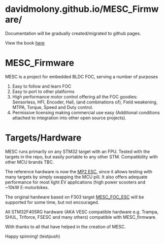 # davidmolony.github.io/MESC_Firmware/

Documentation will be gradually created/migrated to github pages.

View the book [here](https://davidmolony.github.io/MESC_Firmware/)

# MESC_Firmware
MESC is a project for embedded BLDC FOC, serving a number of purposes
1) Easy to follow and learn FOC
2) Easy to port to other platforms
3) High performance motor control offering all the FOC goodies: Sensorless, HFI, Encoder, Hall, (and combinations of), Field weakening, MTPA, Torque, Speed and Duty control.
4) Permissive licensing making commercial use easy (Additional conditions attached to integration into other open source projects).

# Targets/Hardware
MESC runs primarily on any STM32 target with an FPU. Tested with the targets in the repo, but easily portable to any other STM. Compatibility with other MCU brands TBC.

The reference hardware is now the [MP2 ESC](https://github.com/badgineer/MP2-ESC), since it allows testing with many targets by simply swapping the MCU pill. It also offers adequate performance for most light EV applications (high power scooters and ~10kW E-motorbikes.

The original hardware based on F303 target [MESC_FOC_ESC](https://github.com/davidmolony/MESC_FOC_ESC) will be supported for some time, but not encouraged.

All STM32F405RG hardware (AKA VESC compatible hardware e.g. Trampa, SHUL, Triforce, FSESC and many others) compatible with MESC_firmware.

With thanks to all that have helped in the creation of MESC.

Happy spinning!
(testpush)